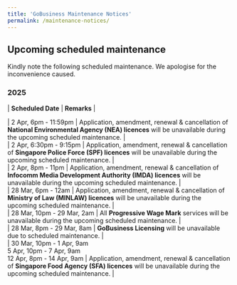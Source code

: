 ```yaml
---
title: 'GoBusiness Maintenance Notices'
permalink: /maintenance-notices/
---
```


## Upcoming scheduled maintenance

Kindly note the following scheduled maintenance. We apologise for the inconvenience caused. 


### 2025 

| **Scheduled Date** | **Remarks** |  


| 2 Apr, 6pm - 11:59pm | Application, amendment, renewal & cancellation of **National Environmental Agency (NEA) licences** will be unavailable during the upcoming scheduled maintenance. |    
| 2 Apr, 6:30pm - 9:15pm | Application, amendment, renewal & cancellation of **Singapore Police Force (SPF) licences** will be unavailable during the upcoming scheduled maintenance. |     
| 2 Apr, 8pm - 11pm | Application, amendment, renewal & cancellation of **Infocomm Media Development Authority (IMDA) licences** will be unavailable during the upcoming scheduled maintenance. |        
| 28 Mar, 6pm - 12am  | Application, amendment, renewal & cancellation of **Ministry of Law (MINLAW) licences** will be unavailable during the upcoming scheduled maintenance. |                                                      
| 28 Mar, 10pm - 29 Mar, 2am | All **Progressive Wage Mark** services will be unavailable during the upcoming scheduled maintenance. |      
| 28 Mar, 8pm - 29 Mar, 8am | **GoBusiness Licensing** will be unavailable due to scheduled maintenance. |   
| 30 Mar, 10pm - 1 Apr, 9am<br>5 Apr, 10pm - 7 Apr, 9am<br>12 Apr, 8pm - 14 Apr, 9am | Application, amendment, renewal & cancellation of **Singapore Food Agency (SFA) licences** will be unavailable during the upcoming scheduled maintenance. |              



<script src="/jquery/jquery.min.js"></script> <script src="/jquery/resize-tables.js"></script>
